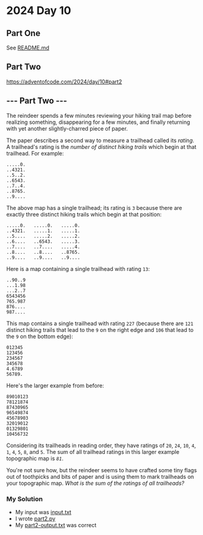 # 2024 Day 10

## Part One

See [README.md](README.md)

## Part Two

https://adventofcode.com/2024/day/10#part2

<article class="day-desc"><h2 id="part2">--- Part Two ---</h2><p>The reindeer spends a few minutes reviewing your hiking trail map before realizing something, disappearing for a few minutes, and finally returning with yet another slightly-charred piece of paper.</p>
<p>The paper describes a second way to measure a trailhead called its <em>rating</em>. A trailhead's rating is the <em>number of distinct hiking trails</em> which begin at that trailhead. For example:</p>
<pre><code>.....0.
..4321.
..5..2.
..6543.
..7..4.
..8765.
..9....
</code></pre>
<p>The above map has a single trailhead; its rating is <code>3</code> because there are exactly three distinct hiking trails which begin at that position:</p>
<pre><code>.....0.   .....0.   .....0.
..4321.   .....1.   .....1.
..5....   .....2.   .....2.
..6....   ..6543.   .....3.
..7....   ..7....   .....4.
..8....   ..8....   ..8765.
..9....   ..9....   ..9....
</code></pre>
<p>Here is a map containing a single trailhead with rating <code>13</code>:</p>
<pre><code>..90..9
...1.98
...2..7
6543456
765.987
876....
987....
</code></pre>
<p>This map contains a single trailhead with rating <code>227</code> (because there are <code>121</code> distinct hiking trails that lead to the <code>9</code> on the right edge and <code>106</code> that lead to the <code>9</code> on the bottom edge):</p>
<pre><code>012345
123456
234567
345678
4.6789
56789.
</code></pre>
<p>Here's the larger example from before:</p>
<pre><code>89010123
78121874
87430965
96549874
45678903
32019012
01329801
10456732
</code></pre>
<p>Considering its trailheads in reading order, they have ratings of <code>20</code>, <code>24</code>, <code>10</code>, <code>4</code>, <code>1</code>, <code>4</code>, <code>5</code>, <code>8</code>, and <code>5</code>. The sum of all trailhead ratings in this larger example topographic map is <code><em>81</em></code>.</p>
<p>You're not sure how, but the reindeer seems to have crafted some tiny flags out of toothpicks and bits of paper and is using them to mark trailheads on your topographic map. <em>What is the sum of the ratings of all trailheads?</em></p>
</article>

### My Solution

* My input was [input.txt](input.txt)
* I wrote [part2.py](part2.py)
* My [part2-output.txt](part2-output.txt) was correct
